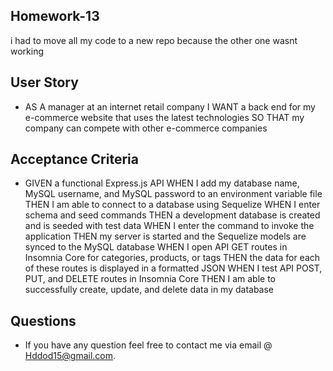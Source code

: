 ## Homework-13

i had to move all my code to a new repo because the other one wasnt working


## User Story
* AS A manager at an internet retail company
I WANT a back end for my e-commerce website that uses the latest technologies
SO THAT my company can compete with other e-commerce companies


## Acceptance Criteria

* GIVEN a functional Express.js API
WHEN I add my database name, MySQL username, and MySQL password to an environment variable file
THEN I am able to connect to a database using Sequelize
WHEN I enter schema and seed commands
THEN a development database is created and is seeded with test data
WHEN I enter the command to invoke the application
THEN my server is started and the Sequelize models are synced to the MySQL database
WHEN I open API GET routes in Insomnia Core for categories, products, or tags
THEN the data for each of these routes is displayed in a formatted JSON
WHEN I test API POST, PUT, and DELETE routes in Insomnia Core
THEN I am able to successfully create, update, and delete data in my database


## Questions

*  If you have any question feel free to contact me via email @ Hddod15@gmail.com.
